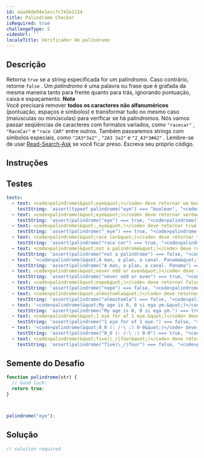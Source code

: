 ```yaml
---
id: aaa48de84e1ecc7c742e1124
title: Palindrome Checker
isRequired: true
challengeType: 5
videoUrl: ''
localeTitle: Verificador de palíndromo
---
```


## Descrição
<section id="description"> Retorna <code>true</code> se a string especificada for um palíndromo. Caso contrário, retorne <code>false</code> . Um <dfn>palíndromo</dfn> é uma palavra ou frase que é grafada da mesma maneira tanto para frente quanto para trás, ignorando pontuação, caixa e espaçamento. <strong>Nota</strong> <br> Você precisará remover <strong>todos os caracteres não alfanuméricos</strong> (pontuação, espaços e símbolos) e transformar tudo no mesmo caso (maiúsculas ou minúsculas) para verificar se há palíndromos. Nós vamos passar seqüências de caracteres com formatos variados, como <code>&quot;racecar&quot;</code> , <code>&quot;RaceCar&quot;</code> e <code>&quot;race CAR&quot;</code> entre outros. Também passaremos strings com símbolos especiais, como <code>&quot;2A3*3a2&quot;</code> , <code>&quot;2A3 3a2&quot;</code> e <code>&quot;2_A3*3#A2&quot;</code> . Lembre-se de usar <a href="http://forum.freecodecamp.org/t/how-to-get-help-when-you-are-stuck/19514" target="_blank">Read-Search-Ask</a> se você ficar preso. Escreva seu próprio código. </section>

## Instruções
<section id="instructions">
</section>

## Testes
<section id='tests'>

```yml
tests:
  - text: <code>palindrome(&quot;eye&quot;)</code> deve retornar um booleano.
    testString: 'assert(typeof palindrome("eye") === "boolean", "<code>palindrome("eye")</code> should return a boolean.");'
  - text: <code>palindrome(&quot;eye&quot;)</code> deve retornar verdadeiro.
    testString: 'assert(palindrome("eye") === true, "<code>palindrome("eye")</code> should return true.");'
  - text: <code>palindrome(&quot;_eye&quot;)</code> deve retornar true.
    testString: 'assert(palindrome("_eye") === true, "<code>palindrome("_eye")</code> should return true.");'
  - text: <code>palindrome(&quot;race car&quot;)</code> deve retornar true.
    testString: 'assert(palindrome("race car") === true, "<code>palindrome("race car")</code> should return true.");'
  - text: <code>palindrome(&quot;not a palindrome&quot;)</code> deve retornar falso.
    testString: 'assert(palindrome("not a palindrome") === false, "<code>palindrome("not a palindrome")</code> should return false.");'
  - text: '<code>palindrome(&quot;A man, a plan, a canal. Panama&quot;)</code> deve retornar verdadeiro.'
    testString: 'assert(palindrome("A man, a plan, a canal. Panama") === true, "<code>palindrome("A man, a plan, a canal. Panama")</code> should return true.");'
  - text: <code>palindrome(&quot;never odd or even&quot;)</code> deve retornar true.
    testString: 'assert(palindrome("never odd or even") === true, "<code>palindrome("never odd or even")</code> should return true.");'
  - text: <code>palindrome(&quot;nope&quot;)</code> deve retornar false.
    testString: 'assert(palindrome("nope") === false, "<code>palindrome("nope")</code> should return false.");'
  - text: <code>palindrome(&quot;almostomla&quot;)</code> deve retornar false.
    testString: 'assert(palindrome("almostomla") === false, "<code>palindrome("almostomla")</code> should return false.");'
  - text: '<code>palindrome(&quot;My age is 0, 0 si ega ym.&quot;)</code> deve retornar verdadeiro.'
    testString: 'assert(palindrome("My age is 0, 0 si ega ym.") === true, "<code>palindrome("My age is 0, 0 si ega ym.")</code> should return true.");'
  - text: <code>palindrome(&quot;1 eye for of 1 eye.&quot;)</code> deve retornar falso.
    testString: 'assert(palindrome("1 eye for of 1 eye.") === false, "<code>palindrome("1 eye for of 1 eye.")</code> should return false.");'
  - text: '<code>palindrome(&quot;0_0 (: /-\ :) 0-0&quot;)</code> deve retornar true.'
    testString: 'assert(palindrome("0_0 (: /-\ :) 0-0") === true, "<code>palindrome("0_0 (: /-\ :) 0-0")</code> should return true.");'
  - text: <code>palindrome(&quot;five|\_/|four&quot;)</code> deve retornar false.
    testString: 'assert(palindrome("five|\_/|four") === false, "<code>palindrome("five|\_/|four")</code> should return false.");'

```

</section>

## Semente do Desafio
<section id='challengeSeed'>

<div id='js-seed'>

```js
function palindrome(str) {
  // Good luck!
  return true;
}



palindrome("eye");

```

</div>



</section>

## Solução
<section id='solution'>

```js
// solution required
```
</section>
